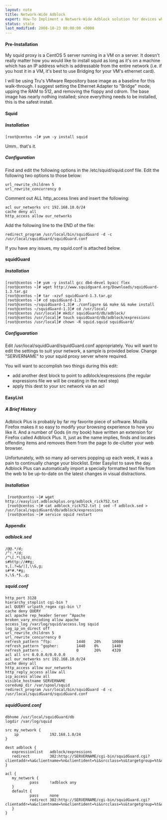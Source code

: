 ```yaml
---
layout: note
title: Network-Wide Adblock
expert: How-To Impliment a Network-Wide Adblock solution for devices which cannot benefit from browser based adblocking.
status: stale
last_modified: 2008-10-23 00:00:00 +0000
---
```

#### Pre-Installation

My squid proxy is a CentOS 5 server running in a VM on a server. It doesn't really matter how you would like to install squid as long as it's on a machine which has an IP address which is addressable from the entire network (i.e. if you host it in a VM, it's best to use Bridging for your VM's ethernet card).

I will be using Tru's VMware Repository base image as a baseline for this walk-through. I suggest setting the Ethernet Adapter to "Bridge" mode, upping the RAM to 512, and removing the floppy and cdrom. The base image has nearly nothing installed; since everything needs to be installed, this is the safest install.

#### Squid

##### Installation
    [root@centos ~]# yum -y install squid

Umm.. that's it.

##### Configuration

Find and edit the following options in the /etc/squid/squid.conf file.
Edit the following two options to those below:

    url_rewrite_children 5
    url_rewrite_concurrency 0

Comment out ALL http_access lines and insert the following:

    acl our_networks src 192.168.10.0/24
    cache deny all
    http_access allow our_networks

Add the following line to the END of the file:

    redirect_program /usr/local/bin/squidGuard -d -c /usr/local/squidGuard/squidGuard.conf


If you have any issues, my squid.conf is attached below.

#### squidGuard

##### Installation
    [root@centos ~]# yum -y install gcc db4-devel byacc flex
    [root@centos ~]# wget http://www.squidguard.org/Downloads/squidGuard-1.3.tar.gz
    [root@centos ~]# tar -xzvf squidGuard-1.3.tar.gz
    [root@centos ~]# cd squidGuard-1.3
    [root@centos ~/squidGuard-1.3]# ./configure && make && make install 
    [root@centos ~/squidGuard-1.3]# cd /usr/local/
    [root@centos /usr/local]# mkdir squidGuard/db/adblock/
    [root@centos /usr/local]# touch squidGuard/db/adblock/expressions
    [root@centos /usr/local]# chown -R squid.squid squidGuard/

##### Configuaration

Edit /usr/local/squidGuard/squidGuard.conf appropriately. You will want to edit the settings to suit your network, a sample is provided below. Change "SERVERNAME" to your squid proxy server where required.

You will want to accomplish two things during this edit:

 * add another dest block to point to adblock/expressions (the regular expressions file we will be creating in the next step)
 * apply this dest to your src network via an acl

#### EasyList

##### A Brief History

Adblock Plus is probably by far my favorite piece of software. Mozilla Firefox makes it so easy to modify your browsing experience to how you like it. And a number of Gods (in my book) have written an extension for Firefox called Adblock Plus. It, just as the name implies, finds and locates offending items and removes them from the page to de-clutter your web browser.

Unfortunately, with so many ad-servers popping up each week, it was a pain to continually change your blocklist. Enter Easylist to save the day. Adblock Plus can automatically import a specially formatted text file from the web to be up-to-date on the latest changes in visual distractions.

##### Installation
     [root@centos ~]# wget http://easylist.adblockplus.org/adblock_rick752.txt
     [root@centos ~]# cat adblock_rick752.txt | sed -f adblock.sed > /usr/local/squidGuard/db/adblock/expressions
     [root@centos ~]# service squid restart

#### Appendix

##### adblock.sed

    /@@.*/d;
    /^!.*/d;
    /^\[.*\]$/d;
    s#http://##g;
    s,[.?=&/|],\\&,g;
    s#*#.*#g;
    s,\$.*$,,g;

##### squid.conf

    http_port 3128
    hierarchy_stoplist cgi-bin ?
    acl QUERY urlpath_regex cgi-bin \?
    cache deny QUERY
    acl apache rep_header Server ^Apache
    broken_vary_encoding allow apache
    access_log /var/log/squid/access.log squid
    log_ip_on_direct off
    url_rewrite_children 5
    url_rewrite_concurrency 0
    refresh_pattern ^ftp:           1440    20%     10080
    refresh_pattern ^gopher:        1440    0%      1440
    refresh_pattern .               0       20%     4320
    acl all src 0.0.0.0/0.0.0.0
    acl our_networks src 192.168.10.0/24
    cache deny all
    http_access allow our_networks
    http_reply_access allow all
    icp_access allow all
    visible_hostname SERVERNAME
    coredump_dir /var/spool/squid
    redirect_program /usr/local/bin/squidGuard -d -c /usr/local/squidGuard/squidGuard.conf

##### squidGuard.conf

    dbhome /usr/local/squidGuard/db
    logdir /var/log/squid
   
    src my_network {
        ip              192.168.1.0/24
    }

    dest adblock {
       expressionlist   adblock/expressions
       redirect         302:http://SERVERNAME/cgi-bin/squidGuard.cgi?clientaddr=%a&clientname=%n&clientident=%i&srcclass=%s&targetgroup=%t&url=%u
    }

    acl {
       my_network {
               pass     !adblock any
       }
       default {
               pass     none
               redirect 302:http://SERVERNAME/cgi-bin/squidGuard.cgi?clientaddr=%a&clientname=%n&clientident=%i&srcclass=%s&targetgroup=%t&url=%u
       }
    }

